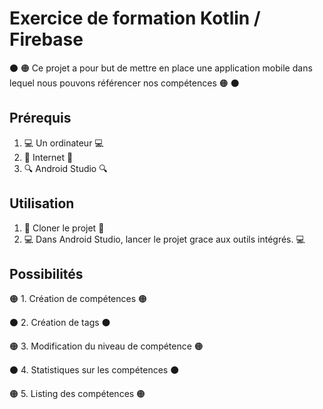 # Exercice de formation Kotlin / Firebase

⚫ 🟠 Ce projet a pour but de mettre en place une application mobile dans lequel nous pouvons référencer nos compétences 🟠 ⚫

## Prérequis 
1. :computer: Un ordinateur :computer:
2. :electric_plug: Internet :electric_plug:
3. :mag: Android Studio :mag:

## Utilisation
1. :abacus: Cloner le projet :abacus:  
2. :computer: Dans Android Studio, lancer le projet grace aux outils intégrés. :computer:

## Possibilités 
🟠   1. Création de compétences 🟠

⚫   2. Création de tags ⚫ 

🟠   3. Modification du niveau de compétence 🟠 

⚫   4. Statistiques sur les compétences ⚫ 

🟠   5. Listing des compétences 🟠
